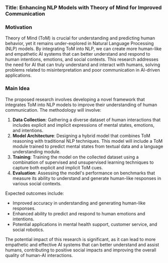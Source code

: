 ### Title: Enhancing NLP Models with Theory of Mind for Improved Communication

### Motivation
Theory of Mind (ToM) is crucial for understanding and predicting human behavior, yet it remains under-explored in Natural Language Processing (NLP) models. By integrating ToM into NLP, we can create more human-like and empathetic AI systems that can better understand and respond to human intentions, emotions, and social contexts. This research addresses the need for AI that can truly understand and interact with humans, solving problems related to misinterpretation and poor communication in AI-driven applications.

### Main Idea
The proposed research involves developing a novel framework that integrates ToM into NLP models to improve their understanding of human communication. The methodology will involve:
1. **Data Collection**: Gathering a diverse dataset of human interactions that includes explicit and implicit expressions of mental states, emotions, and intentions.
2. **Model Architecture**: Designing a hybrid model that combines ToM reasoning with traditional NLP techniques. This model will include a ToM module trained to predict mental states from textual data and a language understanding module.
3. **Training**: Training the model on the collected dataset using a combination of supervised and unsupervised learning techniques to capture both explicit and implicit ToM cues.
4. **Evaluation**: Assessing the model's performance on benchmarks that measure its ability to understand and generate human-like responses in various social contexts.

Expected outcomes include:
- Improved accuracy in understanding and generating human-like responses.
- Enhanced ability to predict and respond to human emotions and intentions.
- Potential applications in mental health support, customer service, and social robotics.

The potential impact of this research is significant, as it can lead to more empathetic and effective AI systems that can better understand and assist humans, contributing to positive social impacts and improving the overall quality of human-AI interactions.